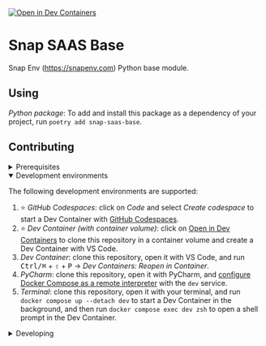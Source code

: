 [![Open in Dev Containers](https://img.shields.io/static/v1?label=Dev%20Containers&message=Open&color=blue&logo=visualstudiocode)](https://vscode.dev/redirect?url=vscode://ms-vscode-remote.remote-containers/cloneInVolume?url=https://github.com/orgs/snapenv/snap-saas-base)

# Snap SAAS Base

Snap Env (https://snapenv.com) Python base module.

## Using

_Python package_: To add and install this package as a dependency of your project, run `poetry add snap-saas-base`.

## Contributing

<details>
<summary>Prerequisites</summary>

<details>
<summary>1. Set up Git to use SSH</summary>

1. [Generate an SSH key](https://docs.github.com/en/authentication/connecting-to-github-with-ssh/generating-a-new-ssh-key-and-adding-it-to-the-ssh-agent#generating-a-new-ssh-key) and [add the SSH key to your GitHub account](https://docs.github.com/en/authentication/connecting-to-github-with-ssh/adding-a-new-ssh-key-to-your-github-account).
1. Configure SSH to automatically load your SSH keys:
    ```sh
    cat << EOF >> ~/.ssh/config
    Host *
      AddKeysToAgent yes
      IgnoreUnknown UseKeychain
      UseKeychain yes
    EOF
    ```

</details>

<details>
<summary>2. Install Docker</summary>

1. [Install Docker Desktop](https://www.docker.com/get-started).
    - Enable _Use Docker Compose V2_ in Docker Desktop's preferences window.
    - _Linux only_:
        - Export your user's user id and group id so that [files created in the Dev Container are owned by your user](https://github.com/moby/moby/issues/3206):
            ```sh
            cat << EOF >> ~/.bashrc
            export UID=$(id --user)
            export GID=$(id --group)
            EOF
            ```

</details>

<details>
<summary>3. Install VS Code or PyCharm</summary>

1. [Install VS Code](https://code.visualstudio.com/) and [VS Code's Dev Containers extension](https://marketplace.visualstudio.com/items?itemName=ms-vscode-remote.remote-containers). Alternatively, install [PyCharm](https://www.jetbrains.com/pycharm/download/).
2. _Optional:_ install a [Nerd Font](https://www.nerdfonts.com/font-downloads) such as [FiraCode Nerd Font](https://github.com/ryanoasis/nerd-fonts/tree/master/patched-fonts/FiraCode) and [configure VS Code](https://github.com/tonsky/FiraCode/wiki/VS-Code-Instructions) or [configure PyCharm](https://github.com/tonsky/FiraCode/wiki/Intellij-products-instructions) to use it.

</details>

<details>
<summary>4. Install OpenCommit</summary>

1. [Install OpenCommit](https://github.com/di-sukharev/opencommit). Open a new shell window and execute the following commands:
    ```sh
    npm install -g opencommit
    oco config set OCO_OPENAI_API_KEY=sk-N...
    oco config set OCO_MODEL=gpt-4
    oco config set OCO_EMOJI=true
    ```

</details>

<details>
<summary>5. Install gpt4docstrings (dont install until tool upgrade to use new openai API client)</summary>

1. [Install gpt4docstrings](https://github.com/MichaelisTrofficus/gpt4docstrings). In the directory of the project and with poetry activated, execute the following commands:
    ```sh
    poetry add --group dev gpt4docstrings
    ```
2. _Optional:_ Test the command:
    ```sh
    OPENAI_API_KEY=sk-N... gpt4docstrings -w src/api.py
    ```
    - Check _src/snap_saas_base/api.py_ to see the generated docstring.

</details>

<details>
<summary>6. Install aider</summary>

1. [Install aider](https://github.com/paul-gauthier/aider). In the directory of the project and with poetry activated, execute the following commands:
    ```sh
    poetry add --group dev aider-chat
    ```
2. _Optional:_ Test the command:
    ```sh
    OPENAI_API_KEY=sk-N... aider --no-auto-commits 
    ```
    - After aider is loaded, use `/help` to see avaiable commands and check [aider project(https://github.com/paul-gauthier/aider) to understand this tool.
</details>

<details>
<summary>7. Install cz-conventional-gitmoji</summary>

1. [Install cz-conventional-gitmoji](https://github.com/ljnsn/cz-conventional-gitmoji). In the directory of the project and with poetry activated, execute the following commands:
    ```sh
    poetry add --group dev cz-conventional-gitmoji
    ```
2. _Optional:_ Test the command:
    ```sh
    cz commit
    ```

</details>

</details>

<details open>
<summary>Development environments</summary>

The following development environments are supported:

1. ⭐️ _GitHub Codespaces_: click on _Code_ and select _Create codespace_ to start a Dev Container with [GitHub Codespaces](https://github.com/features/codespaces).
1. ⭐️ _Dev Container (with container volume)_: click on [Open in Dev Containers](https://vscode.dev/redirect?url=vscode://ms-vscode-remote.remote-containers/cloneInVolume?url=https://github.com/snapenv/snap-saas-base) to clone this repository in a container volume and create a Dev Container with VS Code.
1. _Dev Container_: clone this repository, open it with VS Code, and run <kbd>Ctrl/⌘</kbd> + <kbd>⇧</kbd> + <kbd>P</kbd> → _Dev Containers: Reopen in Container_.
1. _PyCharm_: clone this repository, open it with PyCharm, and [configure Docker Compose as a remote interpreter](https://www.jetbrains.com/help/pycharm/using-docker-compose-as-a-remote-interpreter.html#docker-compose-remote) with the `dev` service.
1. _Terminal_: clone this repository, open it with your terminal, and run `docker compose up --detach dev` to start a Dev Container in the background, and then run `docker compose exec dev zsh` to open a shell prompt in the Dev Container.

</details>

<details>
<summary>Developing</summary>

- This project follows the [Conventional Commits](https://www.conventionalcommits.org/) standard to automate [Semantic Versioning](https://semver.org/) and [Keep A Changelog](https://keepachangelog.com/) with [Commitizen](https://github.com/commitizen-tools/commitizen).
- Run `poe` from within the development environment to print a list of [Poe the Poet](https://github.com/nat-n/poethepoet) tasks available to run on this project.
- Run `poetry add {package}` from within the development environment to install a run time dependency and add it to `pyproject.toml` and `poetry.lock`. Add `--group test` or `--group dev` to install a CI or development dependency, respectively.
- Run `poetry update` from within the development environment to upgrade all dependencies to the latest versions allowed by `pyproject.toml`.
- Run `cz bump --changelog` to bump the package's version, update the `CHANGELOG.md`, and create a git tag.
- Run `git push --tags` to push the new tag to github.

</details>
